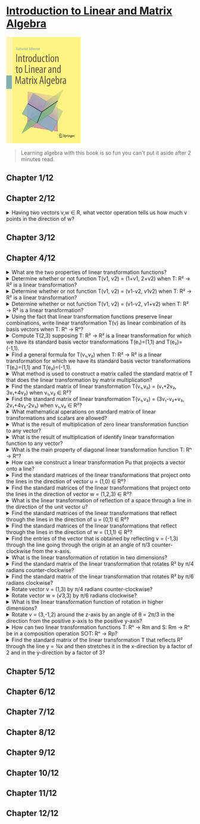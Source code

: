 # [Introduction to Linear and Matrix Algebra](http://www.njohnston.ca/publications/introduction-to-linear-and-matrix-algebra/)
<img alt="9783030528119" src="../covers/9783030528119.jpg" width="200"/>

> Learning algebra with this book is so fun
> you can't put it aside after 2 minutes read.

## Chapter 1/12
## Chapter 2/12

<details>
<summary>Having two vectors v,w ∈ R, what vector operation tells us how much v points in the direction of w?</summary>

> dot product
</details>

## Chapter 3/12
## Chapter 4/12

<details>
<summary>What are the two properties of linear transformation functions?</summary>

> A linear transformation is a function T: Rⁿ → Rⁿ that satisfies the following two properties:
- T(v+w) = T(v) + T(w) for all vectors v,w ∈ Rⁿ
- T(cv) = cT(v) for all vectors v ∈ Rⁿ and all scalars c ∈ R
</details>

<details>
<summary>Determine whether or not function T(v1, v2) = (1+v1, 2+v2) when T: R² → R² is a linear transformation?</summary>

> This transformation is **not** linear.
> One way to see this is to notice that 2T(0,0) = 2(1,2) = (2,4)
> But T(2(0,0)) = T(0,0) = (1,2)
> Since these are not the same, T is not linear.
</details>

<details>
<summary>Determine whether or not function T(v1, v2) = (v1-v2, v1v2) when T: R² → R² is a linear transformation?</summary>

> This transformation is **not** linear.
> One way to see this is to notice that 2T(1,1) = 2(0,1) = (0,2)
> But T(2(1,1)) = T(2,2) = (0,4)
> Since these are not the same, T is not linear.
</details>

<details>
<summary>Determine whether or not function T(v1, v2) = (v1-v2, v1+v2) when T: R² → R² is a linear transformation?</summary>

> This transformation **is** linear.
> We can check the two defining properties of linear transformations.
</details>

<details>
<summary>Using the fact that linear transformation functions preserve linear combinations, write linear transformation T(v) as linear combination of its basis vectors when T: Rⁿ → Rⁿ?</summary>

> T(c₁v₁ + c₂v₂ + … + ckvk) = c₁T(v₁) + c₂T(v₂) + … + ckT(vk)
> for all v₁,v₂,…,vk ∈ Rⁿ and all c₁,c₂,…,ck ∈ R
>
> So we have:
> T(v) = T(v₁e₁+v₂e₂+…+vnen) = v₁T(e₁)+v₂T(e₂)+…+vnT(en)
</details>

<details>
<summary>Compute T(2,3) supposing T: R² → R² is a linear transformation for which we have its standard basis vector transformations T(e₁)=(1,1) and T(e₂)=(-1,1).</summary>

> If we know what T does to the standard basis vectors, then we know everything about T.
>
> Since (2,3) = 2e₁+3e₂, we know that:
> T(2,3) = T(2e₁+3e₂) = 2T(e₁)+3T(e₂) = 2(1,1) + 3(-1,1) = (-1,5)
</details>

<details>
<summary>Find a general formula for T(v₁,v₂) when T: R² → R² is a linear transformation for which we have its standard basis vector transformations T(e₁)=(1,1) and T(e₂)=(-1,1).</summary>

> T(v₁,v₂) = T(v₁e₁+v₂e₂) = v₁T(e₁)+v₂T(e₂) = v₁(1,1)+v₂(-1,1) = (v₁-v₂,v₁+v₂)
</details>

<details>
<summary>What method is used to construct a matrix called the standard matrix of T that does the linear transformation by matrix multiplication?</summary>

> A function T: Rⁿ → Rⁿ is a linear transformation if and only if there exists a matrix [T] ∈ Mm,n such that T(v) = [T]v for all v ∈ Rⁿ and it is
> [T] = [T(e₁)|T(e₂)|…|T(en)]
</details>

<details>
<summary>Find the standard matrix of linear transformation T(v₁,v₂) = (v₁+2v₂, 3v₁+4v₂) when v₁,v₂ ∈ R²?</summary>

> By computing T(e₁)=(1,3) and T(e₂)=(2,4) and placing these as columns into a matrix, in that order:
> [T] = [(1,3) (2,4)]
</details>

<details>
<summary>Find the standard matrix of linear transformation T(v₁,v₂) = (3v₁-v₂+v₃, 2v₁+4v₂-2v₃) when v₁,v₂ ∈ R²?</summary>

> We could explicitly compute T(e₁), T(e₂), and T(e₃) and place them as columns in a matrix, or we could simply place coefficients of v₁, v₂ and v₃ in the output of T, in order, in the rows of a matrix.
> [T] = [(3,2) (-1,4) (1,-2)]
> Notice that T maps from R³ to R², so [T] is a 2x3 matrix.
</details>

<details>
<summary>What mathematical operations on standard matrix of linear transformations and scalars are allowed?</summary>

> add, subtract and multiply linear transformations by scalars, just like matrices.
> (S+T)(v) = S(v)+T(v)
> (cT)(v) = cT(v)
</details>

<details>
<summary>What is the result of multiplication of zero linear transformation function to any vector?</summary>

> Zero:
> Ov = 0
</details>

<details>
<summary>What is the result of multiplication of identify linear transformation function to any vector?</summary>

> The vector itself:
> Iv = v
</details>

<details>
<summary>What is the main property of diagonal linear transformation function T: Rⁿ → Rⁿ?</summary>

> Diagonal matrix does not change the direction of the standard basis vectors, but just stretches them by certain amounts.
> This linear transformation is defined as:
> T(v₁,v₂,…,vn) = (c₁v₁, c₂v₂, …, cnvn) which there exist scalars c₁,c₂,…,cn ∈ Rⁿ
>
> The standard matrix of this linear transformation is:
> [T] = [c₁e₁|c₂e₂|…|cnen] = [(c₁,0,…,0) (0,c₂,…,0) … (0,…,cn)]
</details>

<details>
<summary>How can we construct a linear transformation Pu that projects a vector onto a line?</summary>

> [Pu] = uuT
</details>

<details>
<summary>Find the standard matrices of the linear transformations that project onto the lines in the direction of vector u = (1,0) ∈ R²?</summary>

> Since u is a unit vector, the standard matrix of Pu is simply:
> [Pu] = uuT = [(1,0)]\[1 0] = [(1,0) (0,)]
> [Pu]v = [(1,0) (0,0)]\[(v₁,v₂)] = [(v₁,0)]
> We can visualize this project as just squashing everything down onto the x-axis, [Pu]e₁ = e₁ and [Pu]e₂ = 0
</details>

<details>
<summary>Find the standard matrices of the linear transformations that project onto the lines in the direction of vector w = (1,2,3) ∈ R³?</summary>

> Since w is not a unit vector, we have to first normalize it:
> ∥w∥ = √1²+2²+3² = √14
> u = w/∥w∥ = (1,2,3)/√14
> [Pu] = uuT = 1/√14 [(1,2,3)]\[1 2 3] = 1/14 [(1,2,3) (2,4,6) (3,6,9)]
> This linear transformation squishes all of R³ down onto the line in the direction of w.
> So [Pu]w = w in this example.
</details>

<details>
<summary>What is the linear transformation of reflection of a space through a line in the direction of the unit vector u?</summary>

> [Fu] = 2uuT-I
</details>

<details>
<summary>Find the standard matrices of the linear transformations that reflect through the lines in the direction of u = (0,1) ∈ R²?</summary>

> [Fu] = 2uuT-I = 2[(0,1)]\[0 1] - [(1,0) (0,1)] = [(-1,0) (0,1)]
</details>

<details>
<summary>Find the standard matrices of the linear transformations that reflect through the lines in the direction of w = (1,1,1) ∈ R³?</summary>

> [Fu] = 2uuT-I = 2[(1,1,1)]\[1 1 1]/3 - [(1,0,0) (0,1,0) (0,0,1)] = ⅓[(-1,2,2) (2,-1,2) (2,2,-1)]
> [Fu]w = w
</details>

<details>
<summary>Find the entries of the vector that is obtained by reflecting v = (-1,3) through the line going through the origin at an angle of π/3 counter-clockwise from the x-axis.</summary>

> First compute [Fu]:
> u = (cos(π/3), sin(π/3)) = (1,√3)/2
> [Fu] = 2uuT - I = ½[(1 √3)]\[1 √3] - [(1,0) (0,1)] = ½[(-1,√3) (√3,1)]
> [Fu]v = [Fu]\[(-1,3)]
</details>

<details>
<summary>What is the linear transformation of rotation in two dimensions?</summary>

> [Rθ] = Rθ(e₁)|Rθ(e₂)] = [(cos(θ),sin(θ)) (-sin(θ),cos(θ))]
</details>

<details>
<summary>Find the standard matrix of the linear transformation that rotates R² by π/4 radians counter-clockwise?</summary>

> [R^π/4]
</details>

<details>
<summary>Find the standard matrix of the linear transformation that rotates R² by π/6 radians clockwise?</summary>

> [R^-π/6]
</details>

<details>
<summary>Rotate vector v = (1,3) by π/4 radians counter-clockwise?</summary>

> [R^π/4]
</details>

<details>
<summary>Rotate vector w = (√3,3) by π/6 radians clockwise?</summary>

> [R^-π/6]
</details>

<details>
<summary>What is the linear transformation function of rotation in higher dimensions?</summary>

> [R^θ\_yz] = [R^θ\_yz(e₁)|R^θ\_yz(e₂)|R^θ\_yz(e₃)] = [(1,0,0) (0,cos(θ),sin(θ)) (0,-sin(θ),cos(θ))]
</details>

<details>
<summary>Rotate v = (3,-1,2) around the z-axis by an angle of θ = 2π/3 in the direction from the positive x-axis to the positive y-axis?</summary>

> Since the goal is to compute R^2π/3\_xy(v), we start by constructing standard matrix of R^2π/3\_xy:
> [R^2π/3\_xy] = [(cos(2π/3),sin(2π/3),0) (-sin(2π/3),cos(2π/3),0) (0,0,1)]
> [R^2π/3\_xy]v = solve it
</details>

<details>
<summary>How can two linear transformation functions T: Rⁿ → Rm and S: Rm → Rⁿ  be in a composition operation S○T: Rⁿ → Rp?</summary>

> (S○T)(v) = S(T(v)) for all v ∈ Rⁿ
> [S○T] = [S]\[T]
</details>

<details>
<summary>Find the standard matrix of the linear transformation T that reflects R² through the line y = ¾x and then stretches it in the x-direction by a factor of 2 and in the y-direction by a factor of 3?</summary>

> Compute the two standard matrices individually and then multiply them together:
> A unit vector on the line y = ¾x is u = (⅗,⅘), and the reflection Fu has standard matrix:
> [Fu] = 2[(⅗,⅘)]\[⅗ ⅘] - [(1,0) (0,1)]
> The diagonal stretch D has standard matrix:
> [D] = [(2,0) (0,3)]
> The standard matrix of the composite linear transformation T = D○Fu is thus the product of these two individual standard matrices:
> [T] = [D]\[Fu]
</details>

## Chapter 5/12
## Chapter 6/12
## Chapter 7/12
## Chapter 8/12
## Chapter 9/12
## Chapter 10/12
## Chapter 11/12
## Chapter 12/12
